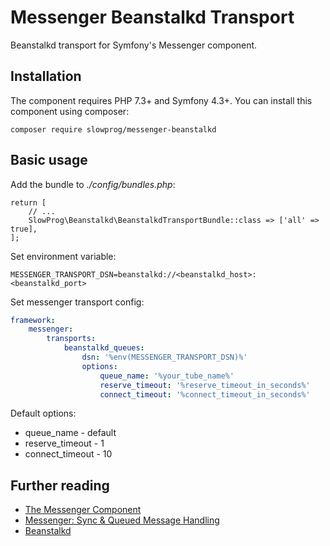 # Messenger Beanstalkd Transport

Beanstalkd transport for Symfony's Messenger component.

## Installation

The component requires PHP 7.3+ and Symfony 4.3+. You can install this component using composer:

```
composer require slowprog/messenger-beanstalkd
```

## Basic usage

Add the bundle to *./config/bundles.php*:

```
return [
    // ...
    SlowProg\Beanstalkd\BeanstalkdTransportBundle::class => ['all' => true],
];
```

Set environment variable:

```
MESSENGER_TRANSPORT_DSN=beanstalkd://<beanstalkd_host>:<beanstalkd_port>
```

Set messenger transport config:

```yaml
framework:
    messenger:
        transports:
            beanstalkd_queues:
                dsn: '%env(MESSENGER_TRANSPORT_DSN)%'
                options:
                    queue_name: '%your_tube_name%'
                    reserve_timeout: '%reserve_timeout_in_seconds%'
                    connect_timeout: '%connect_timeout_in_seconds%'
```

Default options:

* queue_name - default
* reserve_timeout - 1
* connect_timeout - 10

## Further reading

* [The Messenger Component](https://symfony.com/doc/current/components/messenger.html)
* [Messenger: Sync & Queued Message Handling](https://symfony.com/doc/current/messenger.html)
* [Beanstalkd](https://beanstalkd.github.io/)
